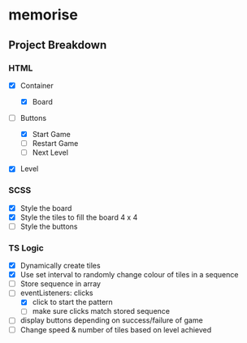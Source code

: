 # memorise

## Project Breakdown

### HTML

- [x] Container

  - [x] Board

- [ ] Buttons

  - [x] Start Game
  - [ ] Restart Game
  - [ ] Next Level

- [x] Level

### SCSS

- [x] Style the board
- [x] Style the tiles to fill the board 4 x 4
- [ ] Style the buttons

### TS Logic

- [x] Dynamically create tiles
- [x] Use set interval to randomly change colour of tiles in a sequence
- [ ] Store sequence in array
- [ ] eventListeners: clicks
  - [x] click to start the pattern
  - [ ] make sure clicks match stored sequence
- [ ] display buttons depending on success/failure of game
- [ ] Change speed & number of tiles based on level achieved
